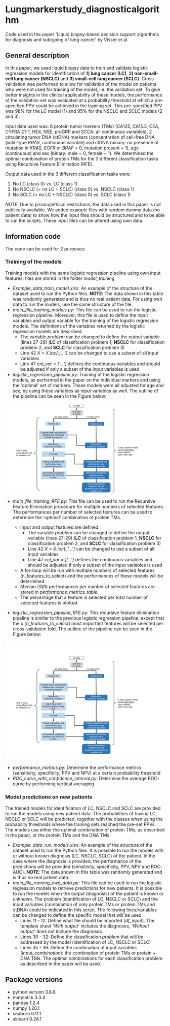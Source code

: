 # Lungmarkerstudy_diagnosticalgorithm

Code used in the paper 'Liquid biopsy-based decision support algorithms for diagnosis and subtyping of lung cancer' by Visser et al. 

## General description
In this paper, we used liquid biopsy data to train and validate logistic regression models for identification of **1) lung cancer (LC)**, **2) non-small-cell lung cancer (NSCLC)** and **3) small-cell lung cancer (SCLC)**. Cross-validation was performed to allow for validation of the model on patients who were not used for training of the model, i.e. the validation set. To give better insights in the clinical applicability of these models, the performance of the validation set was evaluated at a probability threshold at which a pre-specified PPV could be achieved in the training set. This pre-specified PPV was 98% for the LC model (1) and 95% for the NSCLC and SCLC models (2 and 3). 

Input data used was: 8 protein tumor markers (TMs) (CA125, CA15.3, CEA, CYFRA 21-1, HE4, NSE, proGRP and SCCA; all continuous variables), 2 circulating tumor DNA (ctDNA) markers (concentration of cell-free DNA (wild-type *KRAS*, continuous variable) and ctDNA (binary: no presence of mutation in *KRAS*, *EGFR* or *BRAF* = 0, mutation present = 1), age (continuous) and sex (binary: male = 0, female = 1). We determined the optimal combination of protein TMs for the 3 different classification tasks using Recursive Feature Elimination (RFE).

Output data used in the 3 different classification tasks were:
1) No LC (class 0) vs. LC (class 1)
2) No NSCLC (= no LC + SCLC) (class 0) vs. NSCLC (class 1)
3) No SCLC (= no LC + NSCLC) (class 0) vs. SCLC (class 1)

*NOTE*: Due to privacy/ethical restrictions, the data used in this paper is not publically available. We added example files with random dummy data (no patient data) to show how the input files should be structured and to be able to run the scripts. These input files can be altered using own data.   

## Information code
The code can be used for 2 purposes:

### Training of the models
Training models with the same logistic regression pipeline using own input features: files are stored in the folder *model_training*
  - *Example_data_train_model.xlsx*: An example of the structure of the dataset used to run the Python files. **NOTE**: The data shown in this table was randomly generated and is thus no real patient data. For using own data to run the models, use the same structure of the file. 
  - *main_file_training_models.py*: This file can be used to run the logistic regression pipeline. Moreover, this file is used to define the input variables and output variable for the training of the logistic regression models. The definitions of the variables returned by the logistic regression models are described.   
    - The variable *problem* can be changed to define the output variable (lines 27-29) (**LC** of classification problem 1, **NSCLC** for classification problem 2, and **SCLC** for classification problem 3)
    - Line 42 *X = X.loc[:,'...']* can be changed to use a subset of all input variables
    - Line 47 *cnt_var = ['...']* defines the continuous variables and should be adjusted if only a subset of the input variables is used
  - *logistic_regression_pipeline.py*: Training of the logistic regression models, as performed in the paper on the individual markers and using the 'optimal' set of markers. These models were all adjusted for age and sex, by using these variables as input variables as well. The outline of the pipeline can be seen in the Figure below:

  ![Pipeline_logreg](Pipeline_logistic_regression.PNG)
  
  - *main_file_training_RFE.py*: This file can be used to run the Recursive Feature Elimination procedure for multiple numbers of selected features. The performances per number of selected features can be used to determine the 'optimal' combination of protein TMs. 
      -  Input and output features are defined. 
          - The variable *problem* can be changed to define the output variable (lines 27-29) (**LC** of classification problem 1, **NSCLC** for classification problem 2, and **SCLC** for classification problem 3)
          - Line 42 *X = X.loc[:,'...']* can be changed to use a subset of all input variables
          - Line 47 *cnt_var = ['...']* defines the continuous variables and should be adjusted if only a subset of the input variables is used
      -  A for-loop will be run with multiple numbers of selected features (n_features_to_select) and the performances of these models will be determined. 
      -  Median (IQR) performances per number of selected features are stored in *performance_metrics_table*. 
      -  The percentage that a feature is selected per total number of selected features is plotted. 
  
  - *logistic_regression_pipeline_RFE.py*: This recursive feature elimination pipeline is similar to the previous logistic regression pipeline, except that the x (*n_features_to_select*) most important features will be selected per cross-validation fold. The outline of the pipeline can be seen in the Figure below:
  
  ![Pipeline_logreg_RFE](Pipeline_logistic_regression_RFE.png)  
  
  - *performance_metrics.py*: Determine the performance metrics (sensitivity, specificity, PPV and NPV) at a certain probability threshold
  - *ROC_curve_with_confidence_interval.py*: Determine the average ROC-curve by performing vertical averaging
  

### Model predictions on new patients

The trained models for identification of LC, NSCLC and SCLC are provided to run the models using new patient data. The probabilities of having LC, NSCLC or SCLC will be predicted, together with the classes when using the probability thresholds where the training sets reached the pre-set PPVs. The models use either the optimal combination of protein TMs, as described in the paper, or the protein TMs and the DNA TMs. 

- *Example_data_run_models.xlsx*: An example of the structure of the dataset used to run the Python files. It is possible to run the models with or without known diagnosis (LC, NSCLC, SCLC) of the patient. In the case where the diagnosis is provided, the performance of the predictions will be provided (sensitivity, specificity, PPV, NPV and ROC-AUC). **NOTE**: The data shown in this table was randomly generated and is thus no real patient data. 
- *main_file_running_own_data.py*: This file can be used to run the logistic regression models to retrieve predictions for new patients. It is possible to run the models when the output (diagnosis) of the patient is known or unknown. The problem (identification of LC, NSCLC or SCLC) and the input variables (combination of only protein TMs or protein TMs and ctDNA) could be indicated in this script. The following lines/variables can be changed to define the specific model that will be used.
    - Lines 11 - 12: Define what file should be imported (*df_input*). The template sheet *'With output'* includes the diagnoses, *'Without output'* does not include the diagnoses. 
    - Lines 30 - 32: Define the classification *problem* that will be addressed by the model (identification of LC, NSCLC or SCLC)
    - Lines 35 - 36: Define the combination of input variables (*input_combination*): the combination of protein TMs or protein + DNA TMs. The optimal combinations for each classification problem as described in the paper will be used.  



## Package versions

- python version 3.8.8
- matplotlib 3.3.4
- pandas 1.2.4
- numpy 1.20.1
- seaborn 0.11.1
- sklearn 0.24.1


